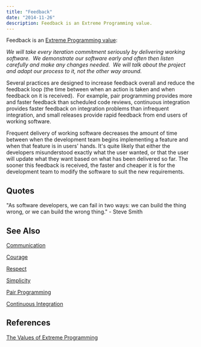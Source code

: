 ```yaml
---
title: "Feedback"
date: "2014-11-26"
description: Feedback is an Extreme Programming value.
---
```


Feedback is an [Extreme Programming value](http://www.extremeprogramming.org/values.html):

_We will take every iteration commitment seriously by delivering working software.  We demonstrate our software early and often then listen carefully and make any changes needed.  We will talk about the project and adapt our process to it, not the other way around._

Several practices are designed to increase feedback overall and reduce the feedback loop (the time between when an action is taken and when feedback on it is received).  For example, pair programming provides more and faster feedback than scheduled code reviews, continuous integration provides faster feedback on integration problems than infrequent integration, and small releases provide rapid feedback from end users of working software.

Frequent delivery of working software decreases the amount of time between when the development team begins implementing a feature and when that feature is in users' hands. It's quite likely that either the developers misunderstood exactly what the user wanted, or that the user will update what they want based on what has been delivered so far. The sooner this feedback is received, the faster and cheaper it is for the development team to modify the software to suit the new requirements.

## Quotes

"As software developers, we can fail in two ways: we can build the thing wrong, or we can build the wrong thing." - Steve Smith

## See Also

[Communication](/values/communication)

[Courage](/values/courage)

[Respect](/values/respect)

[Simplicity](/values/simplicity)

[Pair Programming](/practices/pair-programming)

[Continuous Integration](/practices/continuous-integration)

## References

[The Values of Extreme Programming](http://www.extremeprogramming.org/values.html)
